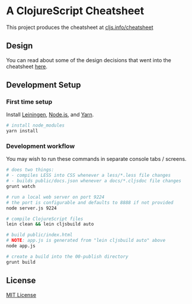 # A ClojureScript Cheatsheet

This project produces the cheatsheet at [cljs.info/cheatsheet]

## Design

You can read about some of the design decisions that went into the cheatsheet
[here](design.md).

## Development Setup

### First time setup

Install [Leiningen], [Node.js], and [Yarn].

```sh
# install node_modules
yarn install
```

### Development workflow

You may wish to run these commands in separate console tabs / screens.

```sh
# does two things:
# - compiles LESS into CSS whenever a less/*.less file changes
# - builds public/docs.json whenever a docs/*.cljsdoc file changes
grunt watch

# run a local web server on port 9224
# the port is configurable and defaults to 8888 if not provided
node server.js 9224

# compile ClojureScript files
lein clean && lein cljsbuild auto

# build public/index.html
# NOTE: app.js is generated from "lein cljsbuild auto" above
node app.js

# create a build into the 00-publish directory
grunt build
```

## License

[MIT License]

[cljs.info/cheatsheet]:http://cljs.info/cheatsheet
[Leiningen]:http://leiningen.org
[Node.js]:http://nodejs.org
[Yarn]:https://yarnpkg.com/
[MIT License]:https://github.com/oakmac/cljs-cheatsheet/blob/master/LICENSE.md

